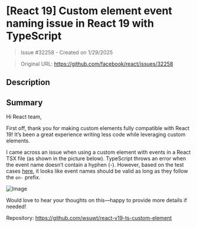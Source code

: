 # [React 19] Custom element event naming issue in React 19 with TypeScript

> Issue #32258 - Created on 1/29/2025

> Original URL: https://github.com/facebook/react/issues/32258

## Description

## Summary

Hi React team,

First off, thank you for making custom elements fully compatible with React 19! It’s been a great experience writing less code while leveraging custom elements. 

I came across an issue when using a custom element with events in a React TSX file (as shown in the picture below). TypeScript throws an error when the event name doesn’t contain a hyphen (-). However, based on the test cases [here](https://github.com/facebook/react/pull/22184), it looks like event names should be valid as long as they follow the `on-` prefix.

![Image](https://github.com/user-attachments/assets/3eaae2f7-3971-4b6d-91d8-c33252d1d0ad)

Would love to hear your thoughts on this—happy to provide more details if needed!

Repository: https://github.com/wsuwt/react-v19-ts-custom-element



